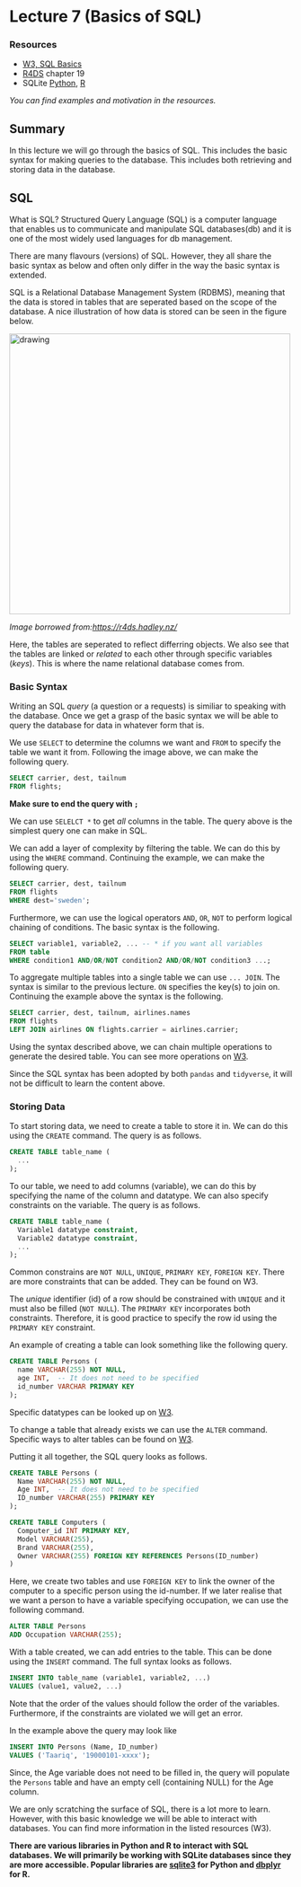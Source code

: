 # Lecture 7 (Basics of SQL)

### Resources
- [W3, SQL Basics](https://www.w3schools.com/sql/sql_syntax.asp)
- [R4DS](https://r4ds.hadley.nz/) chapter 19
- SQLite [Python](https://docs.python.org/3/library/sqlite3.html#tutorial), [R](https://solutions.posit.co/connections/db/getting-started/database-queries/)

*You can find examples and motivation in the resources.*

## Summary

In this lecture we will go through the basics of SQL. This includes the basic
syntax for making queries to the database. This includes both retrieving and
storing data in the database.

## SQL 

What is SQL? Structured Query Language (SQL) is a computer language that enables
us to communicate and manipulate SQL databases(db) and it is one of the most widely used
languages for db management. 

There are many flavours (versions) of SQL. However, they all
share the basic syntax as below and often only differ in the way the basic
syntax is extended.

SQL is a Relational Database Management System (RDBMS), meaning that the data is
stored in tables that are seperated based on the scope of the database. A nice
illustration of how data is stored can be seen in the figure below.

<img src="https://r4ds.hadley.nz/diagrams/relational.png" alt="drawing" width="500" style="margin-left:auto;margin-right:auto;"/>

*Image borrowed from:https://r4ds.hadley.nz/*

Here, the tables are seperated to reflect differring objects. We also see that
the tables are linked or *related* to each other through specific variables (*keys*). This
is where the name relational database comes from.

### Basic Syntax

Writing an SQL *query* (a question or a requests) is similiar to speaking with
the database. Once we get a grasp of the basic syntax we will be able to query
the database for data in whatever form that is.

We use `SELECT` to determine the columns we want and `FROM` to specify the
table we want it from. Following the image above, we can make the following query.

```SQL
SELECT carrier, dest, tailnum
FROM flights;
```
**Make sure to end the query with `;`** 

We can use `SELELCT *` to get *all* columns in the table. The query above is
the simplest query one can make in SQL.

We can add a layer of complexity by filtering the table. We can do this by
using the `WHERE` command. Continuing the example, we can make the following query.

```SQL 
SELECT carrier, dest, tailnum
FROM flights
WHERE dest='sweden';
```
Furthermore, we can use the logical operators `AND`, `OR`, `NOT` to perform logical chaining of conditions. The basic syntax is the following.

```SQL 
SELECT variable1, variable2, ... -- * if you want all variables
FROM table
WHERE condition1 AND/OR/NOT condition2 AND/OR/NOT condition3 ...;
```

To aggregate multiple tables into a single table we can use `... JOIN`. The
syntax is similar to the previous lecture. `ON` specifies the key(s) to
join on. Continuing the example above the syntax is the following.

```SQL 
SELECT carrier, dest, tailnum, airlines.names
FROM flights
LEFT JOIN airlines ON flights.carrier = airlines.carrier;
```

Using the syntax described above, we can chain multiple operations to generate
the desired table. You can see more operations on [W3](https://www.w3schools.com/sql/default.asp).

Since the SQL syntax has been adopted by both `pandas` and `tidyverse`, it will
not be difficult to learn the content above. 

### Storing Data

To start storing data, we need to create a table to store it in. We can do this
using the `CREATE` command. The query is as follows. 

```SQL
CREATE TABLE table_name (
  ...
);
```

To our table, we need to add columns (variable), we can do this by specifying
the name of the column and datatype. We can also specify constraints on the
variable. The query is as follows.  

```SQL
CREATE TABLE table_name (
  Variable1 datatype constraint,
  Variable2 datatype constraint,
  ...
);
```

Common constrains are `NOT NULL`, `UNIQUE`, `PRIMARY KEY`, `FOREIGN KEY`. There
are more constraints that can be added. They can be found on W3. 

The *unique* identifier (id) of a row should be constrained with `UNIQUE` and it
must also be filled (`NOT NULL`). The `PRIMARY KEY` incorporates both constraints.
Therefore, it is good practice to specify the row id using the `PRIMARY KEY`
constraint. 

An example of creating a table can look something like the following query.

```SQL
CREATE TABLE Persons (
  name VARCHAR(255) NOT NULL,
  age INT,  -- It does not need to be specified
  id_number VARCHAR PRIMARY KEY
);
```

Specific datatypes can be looked up on [W3](https://www.w3schools.com/sql/default.asp).

To change a table that already exists we can use the `ALTER` command. Specific
ways to alter tables can be found on [W3](https://www.w3schools.com/sql/sql_alter.asp).

Putting it all together, the SQL query looks as follows. 

```SQL
CREATE TABLE Persons (
  Name VARCHAR(255) NOT NULL,
  Age INT,  -- It does not need to be specified
  ID_number VARCHAR(255) PRIMARY KEY
);

CREATE TABLE Computers (
  Computer_id INT PRIMARY KEY,
  Model VARCHAR(255),
  Brand VARCHAR(255),
  Owner VARCHAR(255) FOREIGN KEY REFERENCES Persons(ID_number) 
)
```
Here, we create two tables and use `FOREIGN KEY` to link the owner of the
computer to a specific person using the id-number. If we later realise that we
want a person to have a variable specifying occupation, we can use the following
command. 

```SQL
ALTER TABLE Persons
ADD Occupation VARCHAR(255);
```

With a table created, we can add entries to the table. This can be done using
the `INSERT` command. The full syntax looks as follows.

```SQL
INSERT INTO table_name (variable1, variable2, ...)
VALUES (value1, value2, ...)
```

Note that the order of the values should follow the order of the variables.
Furthermore, if the constraints are violated we will get an error. 

In the example above the query may look like

```SQL
INSERT INTO Persons (Name, ID_number)
VALUES ('Taariq', '19000101-xxxx');
```
Since, the Age variable does not need to be filled in, the query will populate
the `Persons` table and have an empty cell (containing NULL) for the Age column.

We are only scratching the surface of SQL, there is a lot more to learn.
However, with this basic knowledge we will be able to interact with databases. 
You can find more information in the listed resources (W3). 

**There are various libraries in Python and R to interact with SQL databases. We
will primarily be working with SQLite databases since they are more accessible.
Popular libraries are [sqlite3](https://docs.python.org/3/library/sqlite3.html#tutorial)
for Python and [dbplyr](https://dbplyr.tidyverse.org/articles/dbplyr.html) for
R.** 

